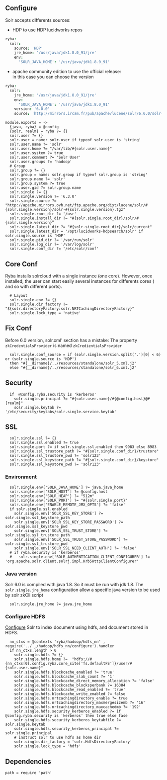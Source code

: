 ## Configure
Solr accepts differents sources:
 - HDP to use HDP lucidworks repos

```cson
ryba:
  solr:
    source: 'HDP'
    jre_home: '/usr/java/jdk1.8.0_91/jre'
    env:
      'SOLR_JAVA_HOME': '/usr/java/jdk1.8.0_91'
```
 - apache community edition to use the official release:   
 in this case you can choose the version

```cson
ryba:
  solr:
    jre_home: '/usr/java/jdk1.8.0_91/jre'
    env:
      'SOLR_JAVA_HOME': '/usr/java/jdk1.8.0_91'
    version: '6.0.0'
    source: 'http://mirrors.ircam.fr/pub/apache/lucene/solr/6.0.0/solr-6.0.0.tgz'
```

    module.exports = ->
      {java, ryba} = @config
      {solr, realm} = ryba ?= {}
      solr.user ?= {}
      solr.user = name: solr.user if typeof solr.user is 'string'
      solr.user.name ?= 'solr'
      solr.user.home ?= "/var/lib/#{solr.user.name}"
      solr.user.system ?= true
      solr.user.comment ?= 'Solr User'
      solr.user.groups ?= 'hadoop'
      # Group
      solr.group ?= {}
      solr.group = name: solr.group if typeof solr.group is 'string'
      solr.group.name ?= 'solr'
      solr.group.system ?= true
      solr.user.gid ?= solr.group.name
      solr.single ?= {}
      solr.single.version ?= '6.3.0'
      solr.single.source ?= "http://apache.mirrors.ovh.net/ftp.apache.org/dist/lucene/solr/#{solr.single.version}/solr-#{solr.single.version}.tgz"
      solr.single.root_dir ?= '/usr'
      solr.single.install_dir ?= "#{solr.single.root_dir}/solr/#{solr.single.version}"
      solr.single.latest_dir ?= "#{solr.single.root_dir}/solr/current"
      solr.single.latest_dir = '/opt/lucidworks-hdpsearch/solr' if solr.single.source is 'HDP'
      solr.single.pid_dir ?= '/var/run/solr'
      solr.single.log_dir ?= '/var/log/solr'
      solr.single.conf_dir ?= '/etc/solr/conf'


## Core Conf
Ryba installs solrcloud with a single instance (one core).
However, once installed, the user can start easily several instances for 
differents cores ( and so with different ports).

      # Layout
      solr.single.env ?= {}
      solr.single.dir_factory ?= "${solr.directoryFactory:solr.NRTCachingDirectoryFactory}"
      solr.single.lock_type = 'native'

## Fix Conf
Before 6.0 version, solr.xml'<solrCloud> section has a mistake:
The property `zkCredentialsProvider` is named `zkCredientialsProvider`

      solr.single.conf_source = if (solr.single.version.split('.')[0] < 6) or (solr.single.source is 'HDP')
      then "#{__dirname}/../resources/standalone/solr_5.xml.j2"
      else "#{__dirname}/../resources/standalone/solr_6.xml.j2"

## Security

      if  @config.ryba.security is 'kerberos'
        solr.single.principal ?= "#{solr.user.name}/#{@config.host}@#{realm}"
        solr.single.keytab ?= '/etc/security/keytabs/solr.single.service.keytab'


## SSL

      solr.single.ssl ?= {}
      solr.single.ssl.enabled ?= true
      solr.single.port ?= if solr.single.ssl.enabled then 9983 else 8983
      solr.single.ssl_trustore_path ?= "#{solr.single.conf_dir}/trustore"
      solr.single.ssl_trustore_pwd ?= 'solr123'
      solr.single.ssl_keystore_path ?= "#{solr.single.conf_dir}/keystore"
      solr.single.ssl_keystore_pwd ?= 'solr123'

### Environment

      solr.single.env['SOLR_JAVA_HOME'] ?= java.java_home
      solr.single.env['SOLR_HOST'] ?= @config.host
      solr.single.env['SOLR_HEAP'] ?= "512m"
      solr.single.env['SOLR_PORT'] ?= "#{solr.single.port}"
      solr.single.env['ENABLE_REMOTE_JMX_OPTS'] ?= 'false'
      if solr.single.ssl.enabled
        solr.single.env['SOLR_SSL_KEY_STORE'] ?= solr.single.ssl_keystore_path
        solr.single.env['SOLR_SSL_KEY_STORE_PASSWORD'] ?= solr.single.ssl_keystore_pwd
        solr.single.env['SOLR_SSL_TRUST_STORE'] ?= solr.single.ssl_trustore_path
        solr.single.env['SOLR_SSL_TRUST_STORE_PASSWORD'] ?= solr.single.ssl_trustore_pwd
        solr.single.env['SOLR_SSL_NEED_CLIENT_AUTH'] ?= 'false'
      # if ryba.security is 'kerberos'
      #   solr.single.env['SOLR_AUTHENTICATION_CLIENT_CONFIGURER'] ?= 'org.apache.solr.client.solrj.impl.Krb5HttpClientConfigurer'

### Java version
Solr 6.0 is compiled with java 1.8.
So it must be run with jdk 1.8.
The `solr.single.jre_home` configuration allow a specific java version to be used by 
solr zkCli script

      solr.single.jre_home ?= java.jre_home

### Configure HDFS
[Configure][solr-hdfs] Solr to index document using hdfs, and document stored in HDFS.

      nn_ctxs = @contexts 'ryba/hadoop/hdfs_nn' , require('../../hadoop/hdfs_nn/configure').handler
      if nn_ctxs.length > 0
        solr.single.hdfs ?= {}
        solr.single.hdfs.home ?=  "hdfs://#{nn_ctxs[0].config.ryba.core_site['fs.defaultFS']}/user/#{solr.user.name}"
        solr.single.hdfs.blockcache_enabled ?= 'true'
        solr.single.hdfs.blockcache_slab_count ?= '1'
        solr.single.hdfs.blockcache_direct_memory_allocation ?= 'false'
        solr.single.hdfs.blockcache_blocksperbank ?= 16384
        solr.single.hdfs.blockcache_read_enabled ?= 'true'
        solr.single.hdfs.blockcache_write_enabled ?= false
        solr.single.hdfs.nrtcachingdirectory_enable ?= true
        solr.single.hdfs.nrtcachingdirectory_maxmergesizemb ?= '16'
        solr.single.hdfs.nrtcachingdirectory_maxcachedmb ?= '192'
        solr.single.hdfs.security_kerberos_enabled ?= if @config.ryba.security is 'kerberos' then true else fase
        solr.single.hdfs.security_kerberos_keytabfile ?= solr.single.keytab
        solr.single.hdfs.security_kerberos_principal ?= solr.single.principal
        # instruct solr to use hdfs as home dir
        solr.single.dir_factory = 'solr.HdfsDirectoryFactory'
        solr.single.lock_type = 'hdfs'




## Dependencies

    path = require 'path'

[solr-krb5]:https://cwiki.apache.org/confluence/display/solr/Kerberos+Authentication+Plugin
[solr-ssl]: https://cwiki.apache.org/confluence/display/solr/Enabling+SSL#EnablingSSL-RunSolrCloudwithSSL
[solr-auth]: https://cwiki.apache.org/confluence/display/solr/Rule-Based+Authorization+Plugin
[solr-hdfs]: http://fr.hortonworks.com/hadoop-tutorial/searching-data-solr/
